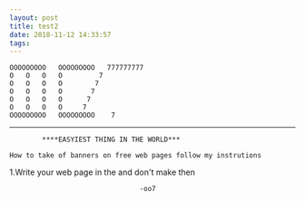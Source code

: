 ```yaml
---
layout: post
title: test2
date: 2018-11-12 14:33:57
tags:
---
```



	OOOOOOOOO	OOOOOOOOO	777777777
	O	O	O	O	      7
	O	O	O	O	     7
	O	O	O	O	    7
	O	O	O	O	   7
	O	O	O	O	  7
	OOOOOOOOO	OOOOOOOOO	 7

************************************************************

			****EASYIEST THING IN THE WORLD***

	How to take of banners on free web pages follow my instrutions

1.Write your web page in the <head> and don't make <body> then </html>

									-oo7
